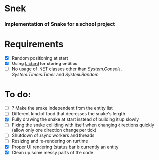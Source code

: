 # Snek

### Implementation of Snake for a school project

# Requirements

* [x] Random positioning at start
* [x] Using [Listard](https://github.com/aequabit/Listard) for storing entities
* [ ] No usage of .NET classes other than _System.Console_, _System.Timers.Timer_ and _System.Random_

# To do:
* [ ] ? Make the snake independent from the entity list
* [ ] Different kind of food that decreases the snake's length
* [x] Fully drawing the snake at start instead of building it up slowly
* [ ] Fixing the snake colliding with itself when changing directions quickly (allow only one direction change per tick)
* [ ] Shutdown of async workers and threads
* [ ] Resizing and re-rendering on runtime
* [x] Proper UI rendering (status bar is currently an entity)
* [x] Clean up some messy parts of the code
